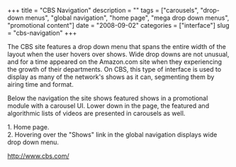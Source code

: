 +++
title = "CBS Navigation"
description = ""
tags = ["carousels", "drop-down menus", "global navigation", "home page", "mega drop down menus", "promotional content"]
date = "2008-09-02"
categories = ["interface"]
slug = "cbs-navigation"
+++


<p>The CBS site features a drop down menu that spans the entire width of the layout when the user hovers over shows. Wide drop downs are not unusual, and for a time appeared on the Amazon.com site when they experiencing the growth of their departments. On CBS, this type of interface is used to display as many of the network's shows as it can, segmenting them by airing time and format. </p>
<p>Below the navigation the site shows featured shows in a promotional module with a carousel UI. Lower down in the page, the featured and algorithmic lists of videos are presented in carousels as well.</p>
<div id="screens-full" class="clear"><div class="caption">1. Home page.</div><div class="fullimg clear"><a href="//konigi.com/media/interface/cbs-globalnav-1.png" class="group" rel="group" title="1. Home page."><img src="//konigi.com/media/interface/cbs-globalnav-1.png" alt="" class="img-responsive"></a></div></div><div id="screens-full" class="clear"><div class="caption">2. Hovering over the &quot;Shows&quot; link in the global navigation displays wide drop down menu.</div><div class="fullimg clear"><a href="//konigi.com/media/interface/cbs-globalnav-2.png" class="group" rel="group" title="2. Hovering over the &quot;Shows&quot; link in the global navigation displays wide drop down menu."><img src="//konigi.com/media/interface/cbs-globalnav-2.png" alt="" class="img-responsive"></a></div></div>        
<p><a href="http://www.cbs.com/">http://www.cbs.com/</a></p>

